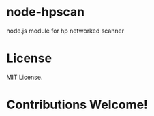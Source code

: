 # node-hpscan
node.js module for hp networked scanner

# License
MIT License.

# Contributions Welcome!